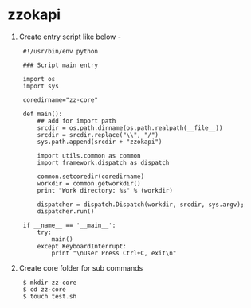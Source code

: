 zzokapi
=======

1. Create entry script like below - 


        #!/usr/bin/env python

        ### Script main entry

        import os
        import sys
        
        coredirname="zz-core"
        
        def main():
            ## add for import path
            srcdir = os.path.dirname(os.path.realpath(__file__))
            srcdir = srcdir.replace("\\", "/")
            sys.path.append(srcdir + "zzokapi")
        
            import utils.common as common
            import framework.dispatch as dispatch
        
            common.setcoredir(coredirname)
            workdir = common.getworkdir()
            print "Work directory: %s" % (workdir)
        
            dispatcher = dispatch.Dispatch(workdir, srcdir, sys.argv);
            dispatcher.run()
        
        if __name__ == '__main__':
            try:
                main()
            except KeyboardInterrupt:
                print "\nUser Press Ctrl+C, exit\n"

2. Create core folder for sub commands

        $ mkdir zz-core
        $ cd zz-core
        $ touch test.sh
